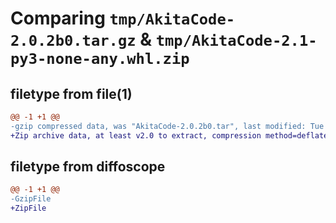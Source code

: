# Comparing `tmp/AkitaCode-2.0.2b0.tar.gz` & `tmp/AkitaCode-2.1-py3-none-any.whl.zip`

## filetype from file(1)

```diff
@@ -1 +1 @@
-gzip compressed data, was "AkitaCode-2.0.2b0.tar", last modified: Tue Apr  2 07:47:49 2024, max compression
+Zip archive data, at least v2.0 to extract, compression method=deflate
```

## filetype from diffoscope

```diff
@@ -1 +1 @@
-GzipFile
+ZipFile
```

